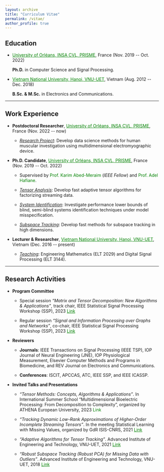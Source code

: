 ```yaml
---
layout: archive
title: "Curriculum Vitae"
permalink: /vitae/
author_profile: true
---
```


## Education

* <a href="https://www.univ-orleans.fr/fr/prisme/presentation/le-labo" style="color: green; text-decoration: underline; ">University of Orléans, INSA CVL, PRISME</a>, France  (Nov. 2019 -- Oct. 2022)

    **Ph.D.** in Computer Science and Signal Processing.
      
 * <a href="https://vnu.edu.vn/eng/" style="color: green; text-decoration: underline; ">Vietnam National University, Hanoi, VNU-UET</a>, Vietnam (Aug. 2012 -- Dec. 2018)

    **B.Sc. & M.Sc.** in Electronics and Communications.

---
## Work Experience

* **Postdoctoral Researcher**, <a href="https://www.univ-orleans.fr/fr/prisme/presentation/le-labo" style="color: green; text-decoration: underline; ">University of Orléans, INSA CVL, PRISME</a>, France (Nov. 2022 -- now)
     - <span style="text-decoration:underline">*Research Project*</span>: Develop data science methods for human muscular investigation using multidimensional electromyographic device.
 
* **Ph.D. Candidate**, <a href="https://www.univ-orleans.fr/fr/prisme/presentation/le-labo" style="color: green; text-decoration: underline; ">University of Orléans, INSA CVL, PRISME</a>, France (Nov. 2019 -- Oct. 2022)
 
   - Supervised by <a href="https://scholar.google.com.vn/citations?user=kiUTN4wAAAAJ&hl=en" style="color: green; text-decoration: none; ">Prof. Karim Abed-Meraim</a> (*IEEE Fellow*) and <a href="https://scholar.google.com.vn/citations?user=-N_BN4kAAAAJ&hl=en" style="color: green; text-decoration: none; ">Prof. Adel Hafiane</a>.
    
   - <span style="text-decoration:underline">*Tensor Analysis*</span>: Develop fast adaptive tensor algorithms for factorizing streaming data. 
    		
   - <span style="text-decoration:underline">*System Identification*</span>: Investigate performance lower bounds of blind, semi-blind systems identification techniques under model misspecification.
  
   - <span style="text-decoration:underline">*Subspace Tracking*</span>: Develop fast methods for subspace tracking in high dimensions. 

 
* **Lecturer & Researcher**, <a href="https://vnu.edu.vn/eng/" style="color: green; text-decoration: underline; ">Vietnam National University, Hanoi, VNU-UET</a>, Vietnam (Dec. 2016 -- present)
   
   - <span style="text-decoration:underline">*Teaching*</span>: Engineering Mathematics (ELT 2029) and  Digital Signal Processing (ELT 3144).
    

---
## Research Activities

* **Program Committee**
   
   - Special session *“Matrix and Tensor Decomposition: New Algorithms & Applications”*, track chair, IEEE Statistical Signal Processing Workshop (SSP), 2023   <a href="https://www.ssp2023.org/SS3.html" style="color: green; text-decoration: underline; ">Link</a>

   - Regular session *“Signal and Information Processing over Graphs and Networks”*, co-chair, IEEE Statistical Signal Processing Workshop (SSP), 2023  <a href="https://www.ssp2023.org/call4papers.html" style="color: green; text-decoration: underline; ">Link</a>

* **Reviewers** 

   - **Journals**: IEEE Transactions on Signal Processing (IEEE TSP), IOP Journal of Neural Engineering (JNE), IOP Physiological Measurement, Elsevier Computer Methods and Programs in Biomedicine, and REV Journal on Electronics and Communications.

   - **Conferences**: ISCIT, APCCAS, ATC, IEEE SSP, and IEEE ICASSP.

* **Invited Talks and Presentations**

   - *“Tensor Methods: Concepts, Algorithms & Applications”*. In International Summer School “Multidimensional Bioelectric Processing: From Decomposition to Complexity”, organized by ATHENA European University, 2023 <a href="https://www.lestudium-ias.com/events/multidimensional-bioelectric-processing-decomposition-complexity" style="color: green; text-decoration: none; "><i class="fas fa-fw fa-external-link-square-alt zoom"></i>Link</a> 

   - *“Tracking Dynamic Low-Rank Approximations of Higher-Order Incomplete Streaming Tensors”*. In the meeting Statistical Learning with Missing Values, organized by GdR ISIS-CNRS, 2021  <a href="https://www.gdr-isis.fr/index.php/reunion/464/" style="color: green; text-decoration: underline; ">Link</a>

   - *“Adaptive Algorithms for Tensor Tracking”*. Advanced Institute of Engineering and Technology, VNU-UET, 2021  <a href="https://avitech.uet.vnu.edu.vn/en/avitech-seminar-series-0330pm-tuesday-march-16-msc-le-trung-thanh-2" style="color: green; text-decoration: underline; ">Link</a>

   - *“Robust Subspace Tracking (Robust PCA) for Missing Data with Outliers”*. Advanced Institute of Engineering and Technology, VNU-UET, 2018 <a href="https://avitech.uet.vnu.edu.vn/en/october-23-2018-mr-le-trung-thanh-robust-subspace-tracking-for-incomplete-data-with-outliers/" style="color: green; text-decoration: underline; ">Link</a>

